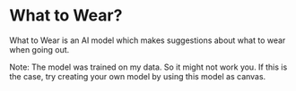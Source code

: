 # What to Wear?

What to Wear is an AI model which makes suggestions about what to wear when going out.

Note: The model was trained on my data. So it might not work you. If this is the case, try creating your own model by using this model as canvas.
